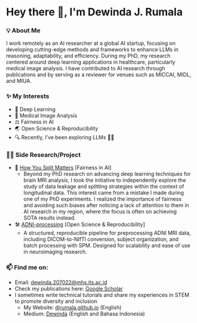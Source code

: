 
<h1 align="left">Hey there 👋, I'm Dewinda J. Rumala</a></h1>

<!-- <h3 align="center"> 👩‍🎓 PhD Candidate in Computer Science</h3> -->

### 💡 About Me
I work remotely as an AI researcher at a global AI startup, focusing on developing cutting-edge methods and frameworks to enhance LLMs in reasoning, adaptability, and efficiency. During my PhD, my research centered around deep learning applications in healthcare, particularly medical image analysis. I have contributed to AI research through publications and by serving as a reviewer for venues such as MICCAI, MIDL, and MIUA.

### ✨ My Interests
- 🧮 Deep Learning
- 🧠 Medical Image Analysis
- ⚖️ Fairness in AI
- 🌏 Open Science & Reproducibility
- 🔍 Recently, I’ve been exploring LLMs 📖🤖


### 🕵️‍♀️ Side Research/Project
- 🔮 <a href="https://djrumala.github.io/publications/how-you-split-matters" target="blank">How You Split Matters</a> [Fairness in AI]
  - Beyond my PhD research on advancing deep learning techniques for brain MRI analysis, I took the initiative to independently explore the study of data leakage and splitting strategies within the context of longitudinal data. This interest came from a mistake I made during one of my PhD experiments. I realized the importance of fairness and avoiding such biases after noticing a lack of attention to them in AI research in my region, where the focus is often on achieving SOTA results instead.
- 🛠️ <a href="https://github.com/djrumala/ADNI-processing" target="blank">ADNI-processing</a> [Open Science & Reproducibility]
  - A structured, reproducible pipeline for preprocessing ADNI MRI data, including DICOM-to-NIfTI conversion, subject organization, and batch processing with SPM. Designed for scalability and ease of use in neuroimaging research.
  

### 📫 Find me on:
- Email: dewinda.207022@mhs.its.ac.id
- Check my publications here: <a href="https://scholar.google.com/citations?user=sjCrkSgAAAAJ&hl=en" target="blank">Google Scholar</a>
- I sometimes write technical tutorials and share my experiences in STEM to promote diversity and inclusion
  - My Website: <a href="https://djrumala.github.io" target="blank">djrumala.github.io</a> (English)
  - Medium: <a href="https://medium.com/@djrumala" target="blank">Dewinda</a> (English and Bahasa Indonesia)


<!--
**djrumala/djrumala** is a ✨ _special_ ✨ repository because its `README.md` (this file) appears on your GitHub profile.

Here are some ideas to get you started:

- 🔭 I’m currently working on ...
- 🌱 I’m currently learning ...
- 👯 I’m looking to collaborate on ...
- 🤔 I’m looking for help with ...
- 💬 Ask me about ...
- 📫 How to reach me: ...
- 😄 Pronouns: ...
- ⚡ Fun fact: ...
-->
